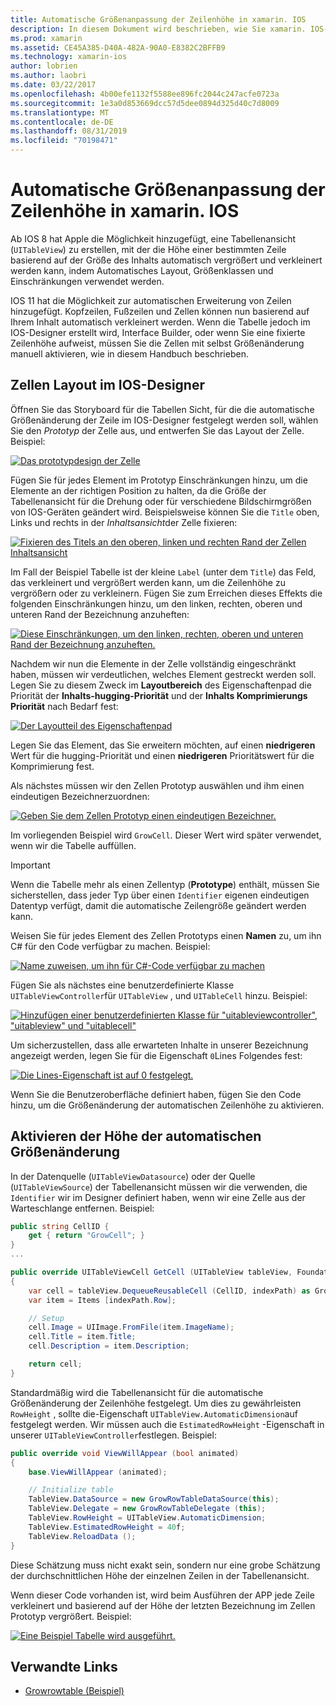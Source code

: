 ```yaml
---
title: Automatische Größenanpassung der Zeilenhöhe in xamarin. IOS
description: In diesem Dokument wird beschrieben, wie Sie xamarin. IOS-apps Tabellen Ansichts Zeilen hinzufügen, deren Höhen sich je nach Inhalt unterscheiden. Er erläutert das Zellen Layout im IOS-Designer und ermöglicht die automatische Größenänderung.
ms.prod: xamarin
ms.assetid: CE45A385-D40A-482A-90A0-E8382C2BFFB9
ms.technology: xamarin-ios
author: lobrien
ms.author: laobri
ms.date: 03/22/2017
ms.openlocfilehash: 4b00efe1132f5588ee896fc2044c247acfe0723a
ms.sourcegitcommit: 1e3a0d853669dcc57d5dee0894d325d40c7d8009
ms.translationtype: MT
ms.contentlocale: de-DE
ms.lasthandoff: 08/31/2019
ms.locfileid: "70198471"
---
```

# <a name="auto-sizing-row-height-in-xamarinios"></a>Automatische Größenanpassung der Zeilenhöhe in xamarin. IOS

Ab IOS 8 hat Apple die Möglichkeit hinzugefügt, eine Tabellenansicht (`UITableView`) zu erstellen, mit der die Höhe einer bestimmten Zeile basierend auf der Größe des Inhalts automatisch vergrößert und verkleinert werden kann, indem Automatisches Layout, Größenklassen und Einschränkungen verwendet werden.

IOS 11 hat die Möglichkeit zur automatischen Erweiterung von Zeilen hinzugefügt. Kopfzeilen, Fußzeilen und Zellen können nun basierend auf Ihrem Inhalt automatisch verkleinert werden. Wenn die Tabelle jedoch im IOS-Designer erstellt wird, Interface Builder, oder wenn Sie eine fixierte Zeilenhöhe aufweist, müssen Sie die Zellen mit selbst Größenänderung manuell aktivieren, wie in diesem Handbuch beschrieben.

## <a name="cell-layout-in-the-ios-designer"></a>Zellen Layout im IOS-Designer

Öffnen Sie das Storyboard für die Tabellen Sicht, für die die automatische Größenänderung der Zeile im IOS-Designer festgelegt werden soll, wählen Sie den *Prototyp* der Zelle aus, und entwerfen Sie das Layout der Zelle. Beispiel:

[![](autosizing-row-height-images/table01.png "Das prototypdesign der Zelle")](autosizing-row-height-images/table01.png#lightbox)

Fügen Sie für jedes Element im Prototyp Einschränkungen hinzu, um die Elemente an der richtigen Position zu halten, da die Größe der Tabellenansicht für die Drehung oder für verschiedene Bildschirmgrößen von IOS-Geräten geändert wird. Beispielsweise können Sie die `Title` oben, Links und rechts in der *Inhaltsansicht*der Zelle fixieren:

[![](autosizing-row-height-images/table02.png "Fixieren des Titels an den oberen, linken und rechten Rand der Zellen Inhaltsansicht")](autosizing-row-height-images/table02.png#lightbox)

Im Fall der Beispiel Tabelle ist der kleine `Label` (unter dem `Title`) das Feld, das verkleinert und vergrößert werden kann, um die Zeilenhöhe zu vergrößern oder zu verkleinern. Fügen Sie zum Erreichen dieses Effekts die folgenden Einschränkungen hinzu, um den linken, rechten, oberen und unteren Rand der Bezeichnung anzuheften:

[![](autosizing-row-height-images/table03.png "Diese Einschränkungen, um den linken, rechten, oberen und unteren Rand der Bezeichnung anzuheften.")](autosizing-row-height-images/table03.png#lightbox)

Nachdem wir nun die Elemente in der Zelle vollständig eingeschränkt haben, müssen wir verdeutlichen, welches Element gestreckt werden soll. Legen Sie zu diesem Zweck im **Layoutbereich** des Eigenschaftenpad die Priorität der **Inhalts-hugging-Priorität** und der **Inhalts Komprimierungs Priorität** nach Bedarf fest:

[![](autosizing-row-height-images/table03a.png "Der Layoutteil des Eigenschaftenpad")](autosizing-row-height-images/table03a.png#lightbox)

Legen Sie das Element, das Sie erweitern möchten, auf einen **niedrigeren** Wert für die hugging-Priorität und einen **niedrigeren** Prioritätswert für die Komprimierung fest.

Als nächstes müssen wir den Zellen Prototyp auswählen und ihm einen eindeutigen Bezeichnerzuordnen:

[![](autosizing-row-height-images/table04.png "Geben Sie dem Zellen Prototyp einen eindeutigen Bezeichner.")](autosizing-row-height-images/table04.png#lightbox)

Im vorliegenden Beispiel wird `GrowCell`. Dieser Wert wird später verwendet, wenn wir die Tabelle auffüllen.

> [!IMPORTANT]
> Wenn die Tabelle mehr als einen Zellentyp (**Prototype**) enthält, müssen Sie sicherstellen, dass jeder Typ über einen `Identifier` eigenen eindeutigen Datentyp verfügt, damit die automatische Zeilengröße geändert werden kann.

Weisen Sie für jedes Element des Zellen Prototyps einen **Namen** zu, um ihn C# für den Code verfügbar zu machen. Beispiel:

[![](autosizing-row-height-images/table05.png "Name zuweisen, um ihn für C#-Code verfügbar zu machen")](autosizing-row-height-images/table05.png#lightbox)

Fügen Sie als nächstes eine benutzerdefinierte Klasse `UITableViewController`für `UITableView` , und `UITableCell` hinzu. Beispiel: 

[![](autosizing-row-height-images/table06.png "Hinzufügen einer benutzerdefinierten Klasse für \"uitableviewcontroller\", \"uitableview\" und \"uitablecell\"")](autosizing-row-height-images/table06.png#lightbox)

Um sicherzustellen, dass alle erwarteten Inhalte in unserer Bezeichnung angezeigt werden, legen Sie für die Eigenschaft `0`Lines Folgendes fest:

[![](autosizing-row-height-images/table06.png "Die Lines-Eigenschaft ist auf 0 festgelegt.")](autosizing-row-height-images/table06a.png#lightbox)

Wenn Sie die Benutzeroberfläche definiert haben, fügen Sie den Code hinzu, um die Größenänderung der automatischen Zeilenhöhe zu aktivieren.

## <a name="enabling-auto-resizing-height"></a>Aktivieren der Höhe der automatischen Größenänderung

In der Datenquelle (`UITableViewDatasource`) oder der Quelle (`UITableViewSource`) der Tabellenansicht müssen wir die verwenden, die `Identifier` wir im Designer definiert haben, wenn wir eine Zelle aus der Warteschlange entfernen. Beispiel:

```csharp
public string CellID {
    get { return "GrowCell"; }
}
...

public override UITableViewCell GetCell (UITableView tableView, Foundation.NSIndexPath indexPath)
{
    var cell = tableView.DequeueReusableCell (CellID, indexPath) as GrowRowTableCell;
    var item = Items [indexPath.Row];

    // Setup
    cell.Image = UIImage.FromFile(item.ImageName);
    cell.Title = item.Title;
    cell.Description = item.Description;

    return cell;
}
```

Standardmäßig wird die Tabellenansicht für die automatische Größenänderung der Zeilenhöhe festgelegt. Um dies zu gewährleisten `RowHeight` , sollte die-Eigenschaft `UITableView.AutomaticDimension`auf festgelegt werden. Wir müssen auch die `EstimatedRowHeight` -Eigenschaft in unserer `UITableViewController`festlegen. Beispiel:

```csharp
public override void ViewWillAppear (bool animated)
{
    base.ViewWillAppear (animated);

    // Initialize table
    TableView.DataSource = new GrowRowTableDataSource(this);
    TableView.Delegate = new GrowRowTableDelegate (this);
    TableView.RowHeight = UITableView.AutomaticDimension;
    TableView.EstimatedRowHeight = 40f;
    TableView.ReloadData ();
}
```

Diese Schätzung muss nicht exakt sein, sondern nur eine grobe Schätzung der durchschnittlichen Höhe der einzelnen Zeilen in der Tabellenansicht.

Wenn dieser Code vorhanden ist, wird beim Ausführen der APP jede Zeile verkleinert und basierend auf der Höhe der letzten Bezeichnung im Zellen Prototyp vergrößert. Beispiel:

[![](autosizing-row-height-images/table07.png "Eine Beispiel Tabelle wird ausgeführt.")](autosizing-row-height-images/table07.png#lightbox)


## <a name="related-links"></a>Verwandte Links

- [Growrowtable (Beispiel)](https://docs.microsoft.com/samples/xamarin/ios-samples/growrowtable)
